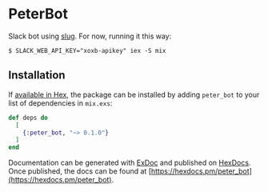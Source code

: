# PeterBot

Slack bot using [slug](https://github.com/mattbaker/slug). For now, running it this way:

```
$ SLACK_WEB_API_KEY="xoxb-apikey" iex -S mix
```

## Installation

If [available in Hex](https://hex.pm/docs/publish), the package can be installed
by adding `peter_bot` to your list of dependencies in `mix.exs`:

```elixir
def deps do
  [
    {:peter_bot, "~> 0.1.0"}
  ]
end
```

Documentation can be generated with [ExDoc](https://github.com/elixir-lang/ex_doc)
and published on [HexDocs](https://hexdocs.pm). Once published, the docs can
be found at [https://hexdocs.pm/peter_bot](https://hexdocs.pm/peter_bot).
